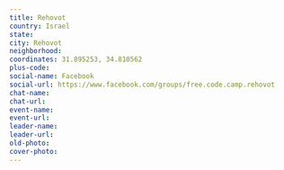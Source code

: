 ```yaml
---
title: Rehovot
country: Israel
state: 
city: Rehovot
neighborhood: 
coordinates: 31.895253, 34.810562
plus-code:
social-name: Facebook
social-url: https://www.facebook.com/groups/free.code.camp.rehovot
chat-name:
chat-url:
event-name:
event-url:
leader-name:
leader-url:
old-photo: 
cover-photo:
---
```

